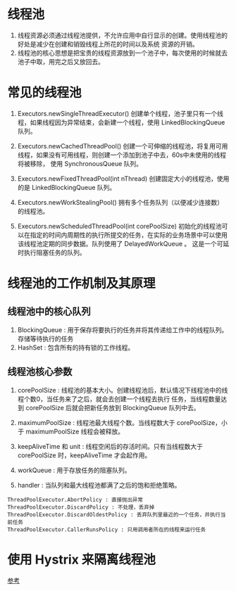 # 线程池
1. 线程资源必须通过线程池提供，不允许应用中自行显示的创建。使用线程池的好处是减少在创建和销毁线程上所花的时间以及系统
资源的开销。
2. 线程池的核心思想是把宝贵的线程资源放到一个池子中，每次使用的时候就去池子中取，用完之后又放回去。


# 常见的线程池
1. Executors.newSingleThreadExecutor()
创建单个线程，池子里只有一个线程，如果线程因为异常结束，会新建一个线程，使用 LinkedBlockingQueue 队列。

2. Executors.newCachedThreadPool()
创建一个可伸缩的线程池，将复用可用线程，如果没有可用线程，则创建一个添加到池子中去，60s中未使用的线程将被移除，
使用 SynchronousQueue 队列。

3. Executors.newFixedThreadPool(int nThread)
创建固定大小的线程池，使用的是 LinkedBlockingQueue 队列。

4. Executors.newWorkStealingPool()
拥有多个任务队列（以便减少连接数）的线程池。

6. Executors.newScheduledThreadPool(int corePoolSize)
初始化的线程池可以在指定的时间内周期性的执行所提交的任务，在实际的业务场景中可以使用该线程池定期的同步数据。队列使用了 DelayedWorkQueue 。
这是一个可延时执行阻塞任务的队列。

# 线程池的工作机制及其原理
## 线程池中的核心队列
1. BlockingQueue : 用于保存将要执行的任务并将其传递给工作中的线程队列。存储等待执行的任务
2. HashSet<Worker> : 包含所有的持有锁的工作线程。

## 线程池核心参数
1. corePoolSize : 线程池的基本大小。创建线程池后，默认情况下线程池中的线程个数0，当任务来了之后，就会去创建一个线程去执行
任务，当线程数量达到 corePoolSize 后就会把新任务放到 BlockingQueue 队列中去。

2. maximumPoolSize : 线程池最大线程个数。当线程数大于 corePoolSize，小于 maximumPoolSize 线程会被释放。

3. keepAliveTime 和 unit : 线程空闲后的存活时间。只有当线程数大于 corePoolSize 时，keepAliveTime 才会起作用。

4. workQueue : 用于存放任务的阻塞队列。

5. handler : 当队列和最大线程池都满了之后的饱和拒绝策略。
```text
ThreadPoolExecutor.AbortPolicy : 直接抛出异常
ThreadPoolExecutor.DiscardPolicy : 不处理，丢弃掉
ThreadPoolExecutor.DiscardOldestPolicy : 丢弃队列里最近的一个任务，并执行当前任务
ThreadPoolExecutor.CallerRunsPolicy : 只用调用者所在的线程来运行任务
```

#  使用 Hystrix 来隔离线程池
[参考](http://ifeve.com/%E5%A6%82%E4%BD%95%E4%BC%98%E9%9B%85%E7%9A%84%E4%BD%BF%E7%94%A8%E5%92%8C%E7%90%86%E8%A7%A3%E7%BA%BF%E7%A8%8B%E6%B1%A0/)
